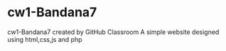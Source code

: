 # cw1-Bandana7
cw1-Bandana7 created by GitHub Classroom
A simple website designed using html,css,js and php
